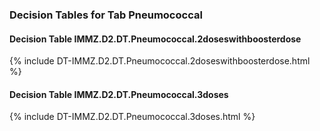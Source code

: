 ### Decision Tables for Tab  Pneumococcal
#### Decision Table IMMZ.D2.DT.Pneumococcal.2doseswithboosterdose
{% include DT-IMMZ.D2.DT.Pneumococcal.2doseswithboosterdose.html %}
#### Decision Table IMMZ.D2.DT.Pneumococcal.3doses
{% include DT-IMMZ.D2.DT.Pneumococcal.3doses.html %}

